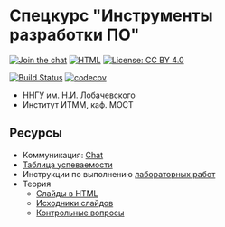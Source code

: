 # Спецкурс "Инструменты разработки ПО"

[![Join the chat](https://img.shields.io/badge/chat-Telegram-green?logo=telegram)][chat]
[![HTML][html-badge]][html]
[![License: CC BY 4.0](https://img.shields.io/badge/License-CC%20BY%204.0-lightgrey.svg)](https://creativecommons.org/licenses/by/4.0/)

[![Build Status](https://github.com/Teddy-Hackers/devtools-course-practice/workflows/CI/badge.svg?branch=main)](https://github.com/Teddy-Hackers/devtools-course-practice/actions?query=branch%3Amain)
[![codecov](https://codecov.io/gh/Teddy-Hackers/devtools-course-practice/branch/main/graph/badge.svg)](https://codecov.io/gh/Teddy-Hackers/devtools-course-practice)

 - ННГУ им. Н.И. Лобачевского
 - Институт ИТММ, каф. МОСТ

## Ресурсы

 - Коммуникация: [Chat][chat]
 - [Таблица успеваемости][hall-of-fame]
 - Инструкции по выполнению [лабораторных работ][labs]
 - Теория
   - [Слайды в HTML][html]
   - [Исходники слайдов][theory]
   - [Контрольные вопросы][control-questions]

<!-- LINKS -->

[chat]:              https://t.me/+p1ccGh1eSedhMjgy
[hall-of-fame]:      https://teddy-hackers.github.io/devtools-course-practice
[labs]:              ./lab-guide
[control-questions]: https://github.com/UNN-ITMM-Software/devtools-course-theory/blob/master/slides/control-questions.md
[theory]:            https://github.com/UNN-ITMM-Software/devtools-course-theory
[html]:              http://unn-itmm-software.github.io/devtools-course-theory/
[html-badge]:        https://img.shields.io/badge/slides-html-blue.svg
[cdash]:             http://my.cdash.org/index.php?project=devtools-course-practice
